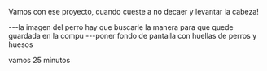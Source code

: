 Vamos con ese proyecto, cuando cueste a no decaer y levantar la cabeza!

---la imagen del perro hay que buscarle la manera para que quede guardada en la compu
---poner fondo de pantalla con huellas de perros y huesos


vamos 25 minutos
